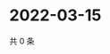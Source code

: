 # 2022-03-15

共 0 条

<!-- BEGIN WEIBO -->
<!-- 最后更新时间 Tue Mar 15 2022 01:12:58 GMT+0800 (China Standard Time) -->

<!-- END WEIBO -->

